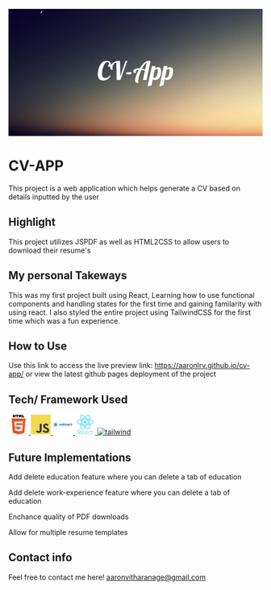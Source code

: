 <p align="center">
  <img  src="CV-App.png">
</p>


# CV-APP

This project is a web application which helps generate a CV based on details inputted by the user

## Highlight

This project utilizes JSPDF as well as HTML2CSS to allow users to download their resume's

## My personal Takeways
This was my first project built using React, Learning how to use functional components and handling states for the first time and gaining familarity with using react. 
I also styled the entire project using TailwindCSS for the first time which was a fun experience.

## How to Use

Use this link to access the live preview link: https://aaronlrv.github.io/cv-app/ or view the latest github pages deployment of the project

## Tech/ Framework Used
<p align="left"> 
<a href="https://www.w3.org/html/" target="_blank" rel="noreferrer"> <img src="https://raw.githubusercontent.com/devicons/devicon/master/icons/html5/html5-original-wordmark.svg" alt="html5" width="40" height="40"/> </a>
<a href="https://developer.mozilla.org/en-US/docs/Web/JavaScript" target="_blank" rel="noreferrer"> <img src="https://raw.githubusercontent.com/devicons/devicon/master/icons/javascript/javascript-original.svg" alt="javascript" width="40" height="40"/> </a> 
<a href="https://webpack.js.org" target="_blank" rel="noreferrer"> <img src="https://raw.githubusercontent.com/devicons/devicon/d00d0969292a6569d45b06d3f350f463a0107b0d/icons/webpack/webpack-original-wordmark.svg" alt="webpack" width="40" height="40"/> </a>  <a href="https://reactjs.org/" target="_blank" rel="noreferrer"> <img src="https://raw.githubusercontent.com/devicons/devicon/master/icons/react/react-original-wordmark.svg" alt="react" width="40" height="40"/> </a> <a href="https://tailwindcss.com/" target="_blank" rel="noreferrer"> <img src="https://www.vectorlogo.zone/logos/tailwindcss/tailwindcss-icon.svg" alt="tailwind" width="40" height="40"/> </a> </p>

## Future Implementations
Add delete education feature where you can delete a tab of education

Add delete work-experience feature where you can delete a tab of education

Enchance quality of PDF downloads

Allow for multiple resume templates


## Contact info
Feel free to contact me here! aaronvitharanage@gmail.com
